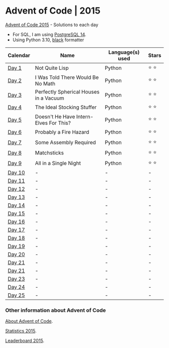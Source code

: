 # Advent of Code | 2015

[Advent of Code 2015](https://adventofcode.com/2015) - Solutions to each day

- For SQL, I am using [PostgreSQL 14](https://www.postgresql.org/).
- Using Python 3.10, [black](https://github.com/psf/black) formatter

| Calendar                                       | Name                                   | Language(s) used | Stars         |
| ---------------------------------------------- | -------------------------------------- | ---------------- | ------------- |
| [Day 1](https://adventofcode.com/2015/day/1)   | Not Quite Lisp                         | Python           | :star: :star: |
| [Day 2](https://adventofcode.com/2015/day/2)   | I Was Told There Would Be No Math      | Python           | :star: :star: |
| [Day 3](https://adventofcode.com/2015/day/3)   | Perfectly Spherical Houses in a Vacuum | Python           | :star: :star: |
| [Day 4](https://adventofcode.com/2015/day/4)   | The Ideal Stocking Stuffer             | Python           | :star: :star: |
| [Day 5](https://adventofcode.com/2015/day/5)   | Doesn't He Have Intern-Elves For This? | Python           | :star: :star: |
| [Day 6](https://adventofcode.com/2015/day/6)   | Probably a Fire Hazard                 | Python           | :star: :star: |
| [Day 7](https://adventofcode.com/2015/day/7)   | Some Assembly Required                 | Python           | :star: :star: |
| [Day 8](https://adventofcode.com/2015/day/8)   | Matchsticks                            | Python           | :star: :star: |
| [Day 9](https://adventofcode.com/2015/day/9)   | All in a Single Night                  | Python           | :star: :star: |
| [Day 10](https://adventofcode.com/2015/day/10) | -                                      | -                | -             |
| [Day 11](https://adventofcode.com/2015/day/11) | -                                      | -                | -             |
| [Day 12](https://adventofcode.com/2015/day/12) | -                                      | -                | -             |
| [Day 13](https://adventofcode.com/2015/day/13) | -                                      | -                | -             |
| [Day 14](https://adventofcode.com/2015/day/14) | -                                      | -                | -             |
| [Day 15](https://adventofcode.com/2015/day/15) | -                                      | -                | -             |
| [Day 16](https://adventofcode.com/2015/day/16) | -                                      | -                | -             |
| [Day 17](https://adventofcode.com/2015/day/17) | -                                      | -                | -             |
| [Day 18](https://adventofcode.com/2015/day/18) | -                                      | -                | -             |
| [Day 19](https://adventofcode.com/2015/day/19) | -                                      | -                | -             |
| [Day 20](https://adventofcode.com/2015/day/20) | -                                      | -                | -             |
| [Day 21](https://adventofcode.com/2015/day/21) | -                                      | -                | -             |
| [Day 21](https://adventofcode.com/2015/day/22) | -                                      | -                | -             |
| [Day 23](https://adventofcode.com/2015/day/23) | -                                      | -                | -             |
| [Day 24](https://adventofcode.com/2015/day/24) | -                                      | -                | -             |
| [Day 25](https://adventofcode.com/2015/day/25) | -                                      | -                | -             |

### Other information about **Advent of Code**

[About Advent of Code](https://adventofcode.com/2015/about).

[Statistics 2015](https://adventofcode.com/2015/stats).

[Leaderboard 2015](https://adventofcode.com/2015/leaderboard).
